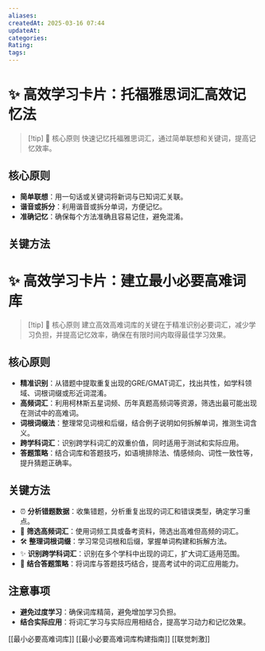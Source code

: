 ```yaml
---
aliases: 
createdAt: 2025-03-16 07:44
updateAt: 
categories: 
Rating: 
tags:
---
```





# ✨ 高效学习卡片：托福雅思词汇高效记忆法

> [!tip] 🌱 核心原则
> 快速记忆托福雅思词汇，通过简单联想和关键词，提高记忆效率。

## 核心原则

- **简单联想**：用一句话或关键词将新词与已知词汇关联。
- **谐音或拆分**：利用谐音或拆分单词，方便记忆。
- **准确记忆**：确保每个方法准确且容易记住，避免混淆。

## 关键方法


# ✨ 高效学习卡片：建立最小必要高难词库

> [!tip] 🌱 核心原则
> 建立高效高难词库的关键在于精准识别必要词汇，减少学习负担，并提高记忆效率，确保在有限时间内取得最佳学习效果。

## 核心原则
- **精准识别**：从错题中提取重复出现的GRE/GMAT词汇，找出共性，如学科领域、词根词缀或形近词混淆。
- **高频词汇**：利用柯林斯五星词频、历年真题高频词等资源，筛选出最可能出现在测试中的高难词。
- **词根词缀法**：整理常见词根和后缀，结合例子说明如何拆解单词，推测生词含义。
- **跨学科词汇**：识别跨学科词汇的双重价值，同时适用于测试和实际应用。
- **答题策略**：结合词库和答题技巧，如语境排除法、情感倾向、词性一致性等，提升猜题正确率。

## 关键方法
- ⏰ **分析错题数据**：收集错题，分析重复出现的词汇和错误类型，确定学习重点。
- 🧠 **筛选高频词汇**：使用词频工具或备考资料，筛选出高难但高频的词汇。
- 🛠️ **整理词根词缀**：学习常见词根和后缀，掌握单词构建和拆解方法。
- ✨ **识别跨学科词汇**：识别在多个学科中出现的词汇，扩大词汇适用范围。
- 🔗 **结合答题策略**：将词库与答题技巧结合，提高考试中的词汇应用能力。



## 注意事项
- **避免过度学习**：确保词库精简，避免增加学习负担。
- **结合实际应用**：将词汇学习与实际应用相结合，提高学习动力和记忆效果。

[[最小必要高难词库]]
[[最小必要高难词库构建指南]]
[[联觉刺激]]